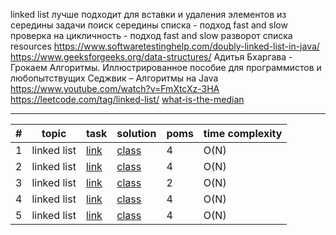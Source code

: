 linked list
    лучше подходит для вставки и удаления элементов из середины
    задачи
        поиск середины списка - подход fast and slow
        проверка на цикличность - подход fast and slow
        разворот списка
    resources
        https://www.softwaretestinghelp.com/doubly-linked-list-in-java/
        https://www.geeksforgeeks.org/data-structures/
        Адитья Бхаргава - Грокаем Алгоритмы. Иллюстрированное пособие для программистов и любопытствущих
        Седжвик – Алгоритмы на Java
        https://www.youtube.com/watch?v=FmXtcXz-3HA
        https://leetcode.com/tag/linked-list/
        [what-is-the-median](https://www.investopedia.com/terms/m/median.asp#toc-what-is-the-median)

***

| # | topic | task | solution | poms | time complexity |
|---|--|--|--|-----|--|
| 1 | linked list | [link](https://leetcode.com/problems/remove-duplicates-from-sorted-list/) | [class](com/dev/learn/dsa/list/linked/leetcode/easy/RemoveDuplicatesFromSortedList.java) | 4 | O(N) |
| 2 | linked list | [link](https://leetcode.com/problems/middle-of-the-linked-list/) | [class](com/dev/learn/dsa/list/linked/leetcode/easy/MiddleOfTheLinkedList.java) | 4 | O(N) |
| 3 | linked list | [link](https://leetcode.com/problems/convert-binary-number-in-a-linked-list-to-integer/) | [class](com/dev/learn/dsa/list/linked/leetcode/easy/ConvertBinaryNumberInLinkedListToInteger.java) | 2 | O(N) |
| 4 | linked list | [link](https://leetcode.com/problems/reverse-linked-list/) | [class](com/dev/learn/dsa/list/linked/leetcode/easy/ReverseLinkedList.java) | 4 | O(N) |
| 5 | linked list | [link](https://leetcode.com/problems/remove-linked-list-elements/) | [class](com/dev/learn/dsa/list/linked/leetcode/easy/RemoveLinkedListElements.java) | 4 | O(N) |